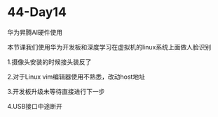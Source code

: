 # 44-Day14

华为昇腾AI硬件使用

本节课我们使用华为开发板和深度学习在虚拟机的linux系统上面做人脸识别

1.摄像头安装的时候接头装反了

2.对于Linux vim编辑器使用不熟悉，改动host地址

3.开发板升级未等待直接进行下一步

4.USB接口中途断开